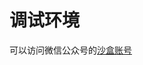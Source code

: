 
# 调试环境

可以访问微信公众号的[沙盒账号](https://mp.weixin.qq.com/debug/cgi-bin/sandboxinfo?action=showinfo&t=sandbox/index)
